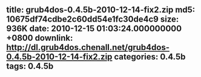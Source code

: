 title: grub4dos-0.4.5b-2010-12-14-fix2.zip
md5: 10675df74cdbe2c60dd54e1fc30de4c9
size: 936K
date: 2010-12-15 01:03:24.000000000 +0800
downlink: http://dl.grub4dos.chenall.net/grub4dos-0.4.5b-2010-12-14-fix2.zip
categories: 0.4.5b
tags: 0.4.5b
---

